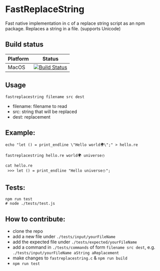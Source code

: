 # FastReplaceString
Fast native implementation in c of a replace string script as an npm package.
Replaces a string in a file. (supports Unicode)

## Build status

| Platform  | Status   |
| --------- | ---------|
| MacOS     | [![Build Status](https://travis-ci.org/IwanKaramazow/FastReplaceString.svg?branch=master)](https://travis-ci.org/IwanKaramazow/FastReplaceString) |

## Usage
```
fastreplacestring filename src dest
```
* filename: filename to read
* src: string that will be replaced
* dest: replacement


## Example:

```
echo "let () = print_endline \"Hello world🌍\";" > hello.re

fastreplacestring hello.re world🌍 universe⛄️

cat hello.re
 >>> let () = print_endline "Hello universe⛄️";
```

## Tests:

```
npm run test
# node ./tests/test.js
```

## How to contribute:
* clone the repo
* add a new file under `./tests/input/yourFileName`
* add the expected file under `./tests/expected/yourFileName`
* add a command in `./tests/commands` of form `filename src dest`, e.g. `./tests/input/yourFileName aString aReplacement`
* make changes to `fastreplacestring.c` & `npm run build`
* `npm run test`
